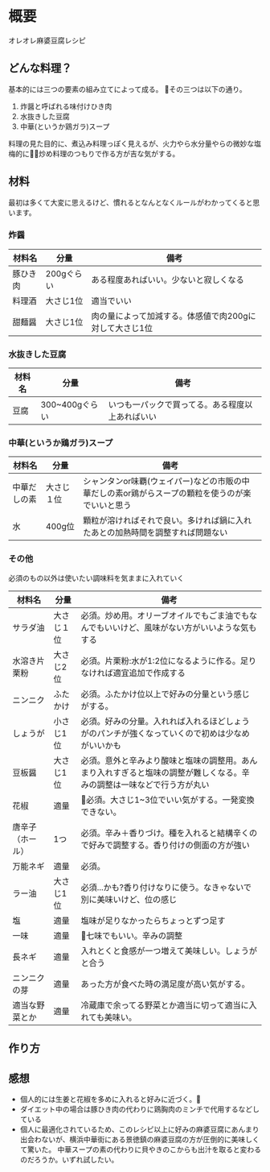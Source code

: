 # 概要

オレオレ麻婆豆腐レシピ

## どんな料理？

基本的には三つの要素の組み立てによって成る。
その三つは以下の通り。

1. 炸醤と呼ばれる味付けひき肉
2. 水抜きした豆腐
3. 中華(というか鶏ガラ)スープ

料理の見た目的に、煮込み料理っぽく見えるが、火力やら水分量やらの微妙な塩梅的に炒め料理のつもりで作る方が吉な気がする。

## 材料

最初は多くて大変に思えるけど、慣れるとなんとなくルールがわかってくると思います。

### 炸醤

| 材料名 | 分量 | 備考 |
| ---- | ---- | ---- |
| 豚ひき肉 |  200gぐらい | ある程度あればいい。少ないと寂しくなる |
| 料理酒 |  大さじ1位  | 適当でいい |
| 甜麺醤 | 大さじ1位 | 肉の量によって加減する。体感値で肉200gに対して大さじ1位 |

### 水抜きした豆腐

| 材料名 | 分量 | 備考 |
| ---- | ---- | ---- |
| 豆腐 |  300~400gぐらい | いつも一パックで買ってる。ある程度以上あればいい |

### 中華(というか鶏ガラ)スープ

| 材料名 | 分量 | 備考 |
| ---- | ---- | ---- |
| 中華だしの素 |  大さじ１位 | シャンタンor味覇(ウェイパー)などの市販の中華だしの素or鶏がらスープの顆粒を使うのが楽でいいと思う |
| 水 |  400g位 | 顆粒が溶ければそれで良い。多ければ鍋に入れたあとの加熱時間を調整すれば問題ない |

### その他

必須のもの以外は使いたい調味料を気ままに入れていく

| 材料名 | 分量 | 備考 |
| ---- | ---- | ---- |
| サラダ油 |  大さじ１位 | 必須。炒め用。オリーブオイルでもごま油でもなんでもいいけど、風味がない方がいいような気もする |
| 水溶き片栗粉 | 大さじ2位 | 必須。片栗粉:水が1:2位になるように作る。足りなければ適宜追加で作成する |
| ニンニク | ふたかけ | 必須。ふたかけ位以上で好みの分量という感じがする。 |
| しょうが | 小さじ1位 | 必須。好みの分量。入れれば入れるほどしょうがのパンチが強くなっていくので初めは少なめがいいかも |
| 豆板醤 | 大さじ1位 | 必須。意外と辛みより酸味と塩味の調整用。あんまり入れすぎると塩味の調整が難しくなる。辛みの調整は一味などで行う方が丸い |
| 花椒 | 適量 | 必須。大さじ1~3位でいい気がする。一発変換できない。 |
| 唐辛子（ホール） | 1つ | 必須。辛み＋香りづけ。種を入れると結構辛くので好みで調整する。香り付けの側面の方が強い |
| 万能ネギ | 適量 | 必須。 |
| ラー油 | 大さじ1位 | 必須...かも?香り付けなりに使う。なきゃないで別に美味いけど、位の感じ |
| 塩 | 適量 | 塩味が足りなかったらちょっとずつ足す |
| 一味 | 適量 | 七味でもいい。辛みの調整 |
| 長ネギ | 適量 | 入れとくと食感が一つ増えて美味しい。しょうがと合う |
| ニンニクの芽 | 適量 | あった方が食べた時の満足度が高い気がする。 |
| 適当な野菜とか | 適量 | 冷蔵庫で余ってる野菜とか適当に切って適当に入れても美味い。 |

## 作り方

## 感想

- 個人的には生姜と花椒を多めに入れると好みに近づく。
- ダイエット中の場合は豚ひき肉の代わりに鶏胸肉のミンチで代用するなどしている
- 個人に最適化されているため、このレシピ以上に好みの麻婆豆腐にあんまり出会わないが、横浜中華街にある景徳鎮の麻婆豆腐の方が圧倒的に美味しくて驚いた。
中華スープの素の代わりに貝やきのこからも出汁を取ると変わるのだろうか。いずれ試したい。
